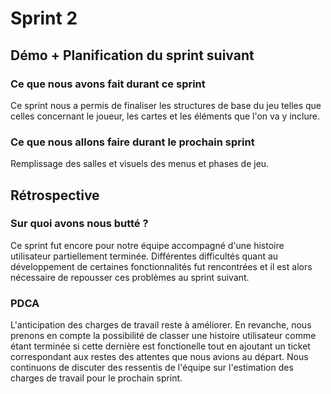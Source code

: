 # Sprint 2

## Démo + Planification du sprint suivant

### Ce que nous avons fait durant ce sprint
Ce sprint nous a permis de finaliser les structures de base du jeu telles que celles concernant le joueur, les cartes et les éléments que l'on va y inclure.
### Ce que nous allons faire durant le prochain sprint
Remplissage des salles et visuels des menus et phases de jeu.

## Rétrospective

### Sur quoi avons nous butté ?
Ce sprint fut encore pour notre équipe accompagné d'une histoire utilisateur partiellement terminée. Différentes difficultés quant au développement de certaines fonctionnalités fut rencontrées et il est alors nécessaire de repousser ces problèmes au sprint suivant.

### PDCA
L'anticipation des charges de travail reste à améliorer.
En revanche, nous prenons en compte la possibilité de classer une histoire utilisateur comme étant terminée si cette dernière est fonctionelle tout en ajoutant un ticket correspondant aux restes des attentes que nous avions au départ.
Nous continuons de discuter des ressentis de l'équipe sur l'estimation des charges de travail pour le prochain sprint.